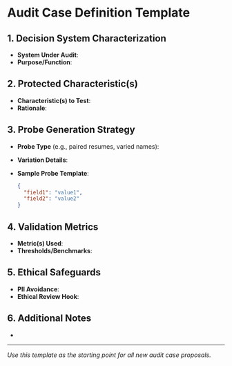 # Audit Case Definition Template

## 1. Decision System Characterization

- **System Under Audit**:
- **Purpose/Function**:

## 2. Protected Characteristic(s)

- **Characteristic(s) to Test**:
- **Rationale**:

## 3. Probe Generation Strategy

- **Probe Type** (e.g., paired resumes, varied names):
- **Variation Details**:

- **Sample Probe Template**:

  ```json
  {
    "field1": "value1",
    "field2": "value2"
  }
  ```

## 4. Validation Metrics

- **Metric(s) Used**:
- **Thresholds/Benchmarks**:

## 5. Ethical Safeguards

- **PII Avoidance**:
- **Ethical Review Hook**:

## 6. Additional Notes

-

---

_Use this template as the starting point for all new audit case proposals._
